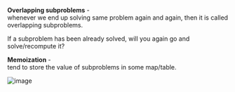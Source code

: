 **Overlapping subproblems** -  
whenever we end up solving same problem again and again, then it is called overlapping subproblems. 
  
If a subproblem has been already solved, will you again go and solve/recompute it?  
  
**Memoization**  -   
tend to store the value of subproblems in some map/table.  
  
![image](https://github.com/user-attachments/assets/3e061ed9-0888-4455-ac4a-1b32b5d98c16)

 
